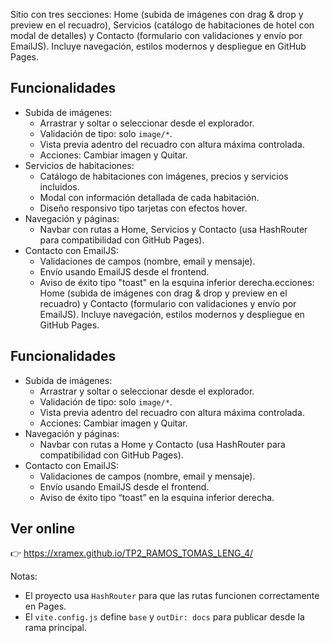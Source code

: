 Sitio con tres secciones: Home (subida de imágenes con drag & drop y preview en el recuadro), Servicios (catálogo de habitaciones de hotel con modal de detalles) y Contacto (formulario con validaciones y envío por EmailJS). Incluye navegación, estilos modernos y despliegue en GitHub Pages.

## Funcionalidades

- Subida de imágenes:
  - Arrastrar y soltar o seleccionar desde el explorador.
  - Validación de tipo: solo `image/*`.
  - Vista previa adentro del recuadro con altura máxima controlada.
  - Acciones: Cambiar imagen y Quitar.
- Servicios de habitaciones:
  - Catálogo de habitaciones con imágenes, precios y servicios incluidos.
  - Modal con información detallada de cada habitación.
  - Diseño responsivo tipo tarjetas con efectos hover.
- Navegación y páginas:
  - Navbar con rutas a Home, Servicios y Contacto (usa HashRouter para compatibilidad con GitHub Pages).
- Contacto con EmailJS:
  - Validaciones de campos (nombre, email y mensaje).
  - Envío usando EmailJS desde el frontend.
  - Aviso de éxito tipo "toast" en la esquina inferior derecha.ecciones: Home (subida de imágenes con drag & drop y preview en el recuadro) y Contacto (formulario con validaciones y envío por EmailJS). Incluye navegación, estilos modernos y despliegue en GitHub Pages.

## Funcionalidades

- Subida de imágenes:
  - Arrastrar y soltar o seleccionar desde el explorador.
  - Validación de tipo: solo `image/*`.
  - Vista previa adentro del recuadro con altura máxima controlada.
  - Acciones: Cambiar imagen y Quitar.
- Navegación y páginas:
  - Navbar con rutas a Home y Contacto (usa HashRouter para compatibilidad con GitHub Pages).
- Contacto con EmailJS:
  - Validaciones de campos (nombre, email y mensaje).
  - Envío usando EmailJS desde el frontend.
  - Aviso de éxito tipo “toast” en la esquina inferior derecha.

## Ver online

👉 https://xramex.github.io/TP2_RAMOS_TOMAS_LENG_4/

Notas:

- El proyecto usa `HashRouter` para que las rutas funcionen correctamente en Pages.
- El `vite.config.js` define `base` y `outDir: docs` para publicar desde la rama principal.

